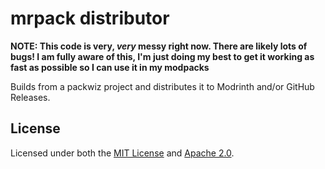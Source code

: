 # mrpack distributor

**NOTE: This code is very, _very_ messy right now. There are likely lots of bugs! I am fully aware of this,
I'm just doing my best to get it working as fast as possible so I can use it in my modpacks**

Builds from a packwiz project and distributes it to Modrinth and/or GitHub Releases.

## License

Licensed under both the [MIT License](/LICENSE-MIT) and [Apache 2.0](LICENSE-APACHE).